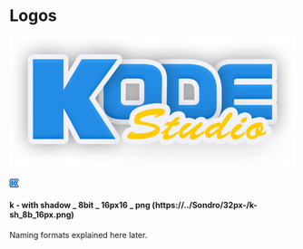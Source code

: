 # Logos
![Kode Studio Logo](/kodestudio.png)

![K](/Sondro/32px-/k-sh_8b_16px.png)

#### k - with shadow _ 8bit _ 16px16 _ png (https://../Sondro/32px-/k-sh_8b_16px.png)

Naming formats explained here later.
